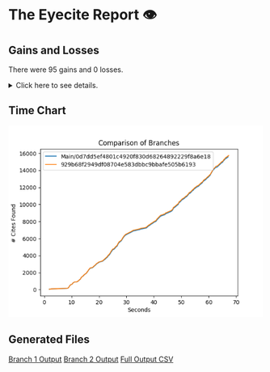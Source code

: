# The Eyecite Report :eye:



Gains and Losses
---------
There were 95 gains and 0 losses.

<details>
<summary>Click here to see details.</summary>

|     id     |     Gain    |  Loss  |
| ---------- | ----------- | ------ |
|  4627877   |      §§     |        |
|  4639543   |      §§     |        |
|  4678352   |      §§     |        |
|  4690516   |     [§]     |        |
|  4709603   |      §§     |        |
|  4776531   |      §§     |        |
|  4799679   |      §§     |        |
|  5082333   |      §§     |        |
|  5167616   |      §§     |        |
|  5441809   |     (§)     |        |
|  5562033   |   §§3033,   |        |
|  5935198   |      §§     |        |
|  4536776   |      §§     |        |
|  6026339   |      (§     |        |
|  6026449   |      §§     |        |
|  6052697   |      §§     |        |
|  6308108   |      [§     |        |
|  6185261   |      (§     |        |
|  3073392   |      §§     |        |
|  2014564   |      (§     |        |
|  2060699   |      §§     |        |
|  6322259   |     [§]     |        |
|  6322259   |      §§     |        |
|  2303811   |      §§     |        |
|   755368   |      (§     |        |
|  3149869   |      §§     |        |
|  3149869   |      (§     |        |
|  1744543   |      §§     |        |
|  2257892   |     (§§     |        |
|  2257892   |      §§     |        |
|  2257892   |      (§     |        |
|  1897124   |      §§     |        |
|  1137818   |      (§     |        |
|  1537257   |      §§     |        |
|  1546016   | "[§]52-249a |        |
|  1546016   |      §§     |        |
|  1929026   |      (§     |        |
|  2143980   |      §§     |        |
|  2042257   |      §§     |        |
|  2357843   |      §§     |        |
|  2496102   |      §§     |        |
|  2427861   |      §§     |        |
|  1431414   |      §§     |        |
|  1431414   |      (§     |        |
|  2829354   |  §15.50(a). |        |
|  2829354   |      §§     |        |
|    1613    |      “§     |        |
|   775078   |  violate§§  |        |
|   775078   |      §§     |        |
|  1308185   |      §§     |        |
|  2803607   |      §§     |        |
|  6593646   |      §§     |        |


</details>



Time Chart
---------

![image](https://raw.githubusercontent.com/freelawproject/eyecite/artifacts/235/results/chart.png)


Generated Files
---------

[Branch 1 Output](https://raw.githubusercontent.com/freelawproject/eyecite/artifacts/235/results/0d7dd5ef4801c4920f830d68264892229f8a6e18.json)
[Branch 2 Output](https://raw.githubusercontent.com/freelawproject/eyecite/artifacts/235/results/929b68f2949df08704e583dbbc9bbafe505b6193.json)
[Full Output CSV ](https://raw.githubusercontent.com/freelawproject/eyecite/artifacts/235/results/output.csv)
